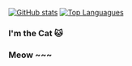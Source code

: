 [![GitHub stats](https://github-readme-stats.vercel.app/api?username=Elaina69&show_icons=true&theme=gotham&border_color=0fffbf)](https://github.com/anuraghazra/github-readme-stats)
[![Top Languagues](https://github-readme-stats.vercel.app/api/top-langs/?username=Elaina69&theme=gotham&border_color=0fffbf)](https://github.com/anuraghazra/github-readme-stats)

### I'm the Cat 🐱
### Meow ~~~

<!--
**Elaina69/Elaina69** is a ✨ _special_ ✨ repository because its `README.md` (this file) appears on your GitHub profile.

Here are some ideas to get you started:

- 🔭 I’m currently working on ...
- 🌱 I’m currently learning ...
- 👯 I’m looking to collaborate on ...
- 🤔 I’m looking for help with ...
- 💬 Ask me about ...
- 📫 How to reach me: ...
- 😄 Pronouns: ...
- ⚡ Fun fact: ...
-->
